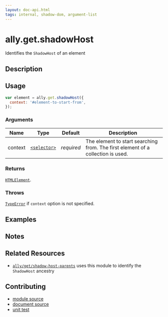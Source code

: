 ```yaml
---
layout: doc-api.html
tags: internal, shadow-dom, argument-list
---
```


# ally.get.shadowHost

Identifies the `ShadowHost` of an element


## Description


## Usage

```js
var element = ally.get.shadowHost({
  context: '#element-to-start-from',
});
```

### Arguments

| Name | Type | Default | Description |
| ---- | ---- | ------- | ----------- |
| context | [`<selector>`](../concepts.md#Selector) | *required* | The element to start searching from. The first element of a collection is used. |

### Returns

[`HTMLElement`](https://developer.mozilla.org/en/docs/Web/API/HTMLElement).

### Throws

[`TypeError`](https://developer.mozilla.org/en-US/docs/Web/JavaScript/Reference/Global_Objects/TypeError) if `context` option is not specified.


## Examples


## Notes


## Related Resources

* [`ally/get/shadow-host-parents`](shadow-host-parents.md) uses this module to identify the `ShadowHost` ancestry


## Contributing

* [module source](https://github.com/medialize/ally.js/blob/master/src/get/shadow-host.js)
* [document source](https://github.com/medialize/ally.js/blob/master/docs/api/get/shadow-host.md)
* [unit test](https://github.com/medialize/ally.js/blob/master/test/unit/get.shadow-host.md.js)

